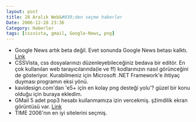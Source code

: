 ```yaml
---
layout: post
title: 28 Aralık Web&#039;den seçme haberler
Date: 2006-12-28 23:36
Category: Haberler
tags: [cssvista, gmail, Google-News, png]
---
```


-   Google News artık beta değil. Evet sonunda Google News betası
    kalktı. [Link][]
-   CSSVista, css dosyalarınızı düzenleyebileceğiniz bedava bir editör.
    En çok kullanılan web tarayıcılarında(ie ve ff) kodlarınızın nasıl
    görünceğini de gösteriyor. Kurabilmeniz için Microsoft .NET
    Framework'e ihtiyaç duyması programın eksi yönü.
-   kavidesign.com'dan 'e5+ için en kolay png desteği yolu'? güzel bir
    konu olduğu için buraya ekledim.
-   GMail 5 adet pop3 hesabı kullanmamıza izin vercekmiş. şžimdilik
    ekran görüntüsü var. [Link][3]
-   TIME 2006'nın en iyi sitelerini seçmiş.


  [Link]: http://news.google.com/
  [3]: http://googlesystem.blogspot.com/2006/12/screenshots-of-gmails-mail-fetcher.html
